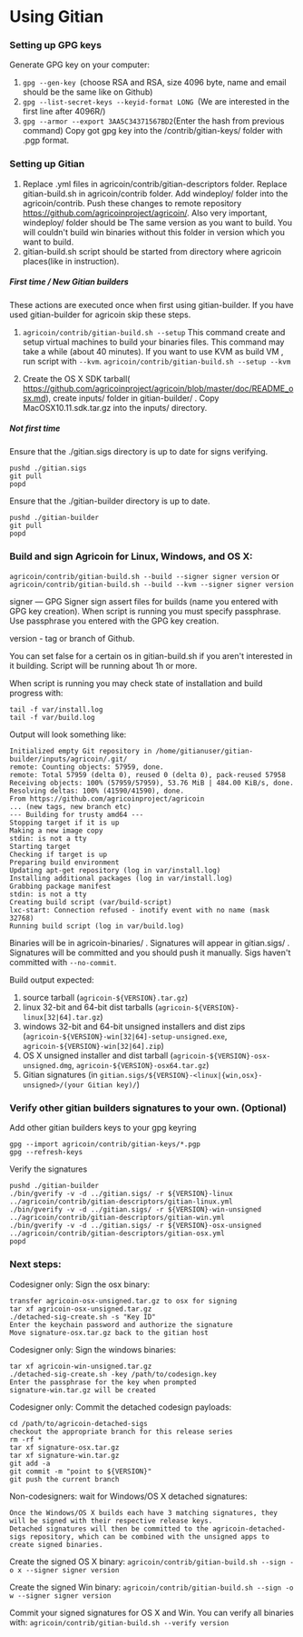 Using Gitian
====================
### Setting up GPG keys
Generate GPG key on your computer:
1. ```gpg --gen-key ```(choose RSA and RSA, size 4096 byte, name and email should be the same like on Github)
2. ```gpg --list-secret-keys --keyid-format LONG ```(We are interested in the first line after 4096R/)
3. ```gpg --armor --export 3AA5C34371567BD2```(Enter the hash from previous command)
Copy got gpg key into the /contrib/gitian-keys/ folder with .pgp format.
### Setting up Gitian
1. Replace .yml files in agricoin/contrib/gitian-descriptors folder. Replace gitian-build.sh in agricoin/contrib folder. Add windeploy/ folder into the agricoin/contrib. Push these changes to remote repository https://github.com/agricoinproject/agricoin/. Also very important, windeploy/ folder should be The same version as you want to build. You will couldn't build win binaries without this folder in version which you want to build.
2. gitian-build.sh script should be started from directory where agricoin places(like in instruction).
##### First time / New Gitian builders
These actions are executed once when first using gitian-builder. If you have used gitian-builder for agricoin skip these steps.
1. ```agricoin/contrib/gitian-build.sh --setup``` This command create and setup virtual machines to build your binaries files. This command may take a while (about 40 minutes). If you want to use KVM as build VM , run script with ```--kvm```.
    ```agricoin/contrib/gitian-build.sh --setup --kvm```

2. Create the OS X SDK tarball( https://github.com/agricoinproject/agricoin/blob/master/doc/README_osx.md), create inputs/ folder in gitian-builder/ . Copy MacOSX10.11.sdk.tar.gz into the inputs/ directory.
##### Not first time
Ensure that the ./gitian.sigs directory is up to date for signs verifying.

    pushd ./gitian.sigs
    git pull
    popd

Ensure that the ./gitian-builder directory is up to date.

    pushd ./gitian-builder
    git pull
    popd

### Build and sign Agricoin for Linux, Windows, and OS X:

  ```agricoin/contrib/gitian-build.sh --build --signer signer version``` or 
  ```agricoin/contrib/gitian-build.sh --build --kvm --signer signer version```

signer — GPG Signer sign assert files for builds (name you entered with GPG key creation). When script is running you must specify passphrase. Use passphrase you entered with the GPG key creation. 

version - tag or branch of Github.

You can set false for a certain os in gitian-build.sh if you aren't interested in it building.
Script will be running about 1h or more.

When script is running you may check state of installation and build progress with:

    tail -f var/install.log
    tail -f var/build.log
    
Output will look something like:
    
    Initialized empty Git repository in /home/gitianuser/gitian-builder/inputs/agricoin/.git/
    remote: Counting objects: 57959, done.
    remote: Total 57959 (delta 0), reused 0 (delta 0), pack-reused 57958
    Receiving objects: 100% (57959/57959), 53.76 MiB | 484.00 KiB/s, done.
    Resolving deltas: 100% (41590/41590), done.
    From https://github.com/agricoinproject/agricoin
    ... (new tags, new branch etc)
    --- Building for trusty amd64 ---
    Stopping target if it is up
    Making a new image copy
    stdin: is not a tty
    Starting target
    Checking if target is up
    Preparing build environment
    Updating apt-get repository (log in var/install.log)
    Installing additional packages (log in var/install.log)
    Grabbing package manifest
    stdin: is not a tty
    Creating build script (var/build-script)
    lxc-start: Connection refused - inotify event with no name (mask 32768)
    Running build script (log in var/build.log)


Binaries will be in agricoin-binaries/ . Signatures will appear in gitian.sigs/ . Signatures will be committed and you should push it manually. Sigs haven't committed with ```--no-commit```.

Build output expected:

  1. source tarball (`agricoin-${VERSION}.tar.gz`)
  2. linux 32-bit and 64-bit dist tarballs (`agricoin-${VERSION}-linux[32|64].tar.gz`)
  3. windows 32-bit and 64-bit unsigned installers and dist zips (`agricoin-${VERSION}-win[32|64]-setup-unsigned.exe`, `agricoin-${VERSION}-win[32|64].zip`)
  4. OS X unsigned installer and dist tarball (`agricoin-${VERSION}-osx-unsigned.dmg`, `agricoin-${VERSION}-osx64.tar.gz`)
  5. Gitian signatures (in `gitian.sigs/${VERSION}-<linux|{win,osx}-unsigned>/(your Gitian key)/`)

### Verify other gitian builders signatures to your own. (Optional)

Add other gitian builders keys to your gpg keyring

    gpg --import agricoin/contrib/gitian-keys/*.pgp
    gpg --refresh-keys

Verify the signatures

    pushd ./gitian-builder
    ./bin/gverify -v -d ../gitian.sigs/ -r ${VERSION}-linux ../agricoin/contrib/gitian-descriptors/gitian-linux.yml
    ./bin/gverify -v -d ../gitian.sigs/ -r ${VERSION}-win-unsigned ../agricoin/contrib/gitian-descriptors/gitian-win.yml
    ./bin/gverify -v -d ../gitian.sigs/ -r ${VERSION}-osx-unsigned ../agricoin/contrib/gitian-descriptors/gitian-osx.yml
    popd

### Next steps:

Codesigner only: Sign the osx binary:

    transfer agricoin-osx-unsigned.tar.gz to osx for signing
    tar xf agricoin-osx-unsigned.tar.gz
    ./detached-sig-create.sh -s "Key ID"
    Enter the keychain password and authorize the signature
    Move signature-osx.tar.gz back to the gitian host

Codesigner only: Sign the windows binaries:

    tar xf agricoin-win-unsigned.tar.gz
    ./detached-sig-create.sh -key /path/to/codesign.key
    Enter the passphrase for the key when prompted
    signature-win.tar.gz will be created

Codesigner only: Commit the detached codesign payloads:

    cd /path/to/agricoin-detached-sigs
    checkout the appropriate branch for this release series
    rm -rf *
    tar xf signature-osx.tar.gz
    tar xf signature-win.tar.gz
    git add -a
    git commit -m "point to ${VERSION}"
    git push the current branch

Non-codesigners: wait for Windows/OS X detached signatures:

    Once the Windows/OS X builds each have 3 matching signatures, they will be signed with their respective release keys.
    Detached signatures will then be committed to the agricoin-detached-sigs repository, which can be combined with the unsigned apps to create signed binaries.

Create the signed OS X binary:
```agricoin/contrib/gitian-build.sh --sign -o x --signer signer version```

Create the signed Win binary:
```agricoin/contrib/gitian-build.sh --sign -o w --signer signer version```

Commit your signed signatures for OS X and Win.
You can verify all binaries with:
```agricoin/contrib/gitian-build.sh --verify version```